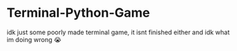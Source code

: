# Terminal-Python-Game
idk just some poorly made terminal game, it isnt finished either and idk what im doing wrong :sob:

